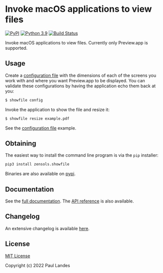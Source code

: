 # Invoke macOS applications to view files

[![PyPI][pypi-badge]][pypi-link]
[![Python 3.9][python39-badge]][python39-link]
[![Build Status][build-badge]][build-link]

Invoke macOS applications to view files.  Currently only Preview.app is
supported.


## Usage

Create a [configuration file] with the dimensions of each of the screens you
work with and where you want Preview.app to be displayed.  You can validate
these configurations by having the application echo them back at you:

```bash
$ showfile config
```

Invoke the application to show the file and resize it:

```bash
$ showfile resize example.pdf
```


See the [configuration file] example.


## Obtaining

The easiest way to install the command line program is via the `pip` installer:
```bash
pip3 install zensols.showfile
```

Binaries are also available on [pypi].


## Documentation

See the [full documentation](https://plandes.github.io/showfile/index.html).
The [API reference](https://plandes.github.io/showfile/api.html) is also
available.


## Changelog

An extensive changelog is available [here](CHANGELOG.md).


## License

[MIT License](LICENSE.md)

Copyright (c) 2022 Paul Landes


<!-- links -->
[pypi]: https://pypi.org/project/zensols.showfile/
[pypi-link]: https://pypi.python.org/pypi/zensols.showfile
[pypi-badge]: https://img.shields.io/pypi/v/zensols.showfile.svg
[python39-badge]: https://img.shields.io/badge/python-3.9-blue.svg
[python39-link]: https://www.python.org/downloads/release/python-390
[build-badge]: https://github.com/plandes/showfile/workflows/CI/badge.svg
[build-link]: https://github.com/plandes/showfile/actions

[configuration file]: test-resources/showfile.conf
